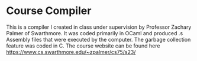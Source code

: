 # Course Compiler
This is a compiler I created in class under supervision by Professor Zachary Palmer of Swarthmore. It was coded primarily in OCaml and produced .s Assembly files that were executed by the computer. The garbage collection feature was coded in C. The course website can be found here https://www.cs.swarthmore.edu/~zpalmer/cs75/s23/
